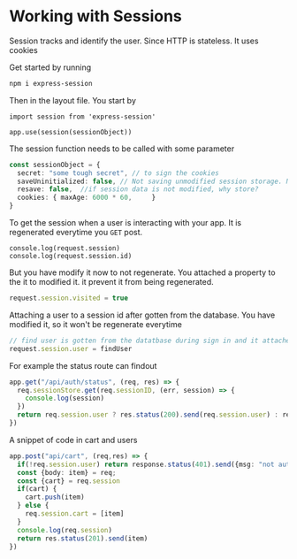 # Working with Sessions
Session tracks and identify the user. Since HTTP is stateless. It uses cookies 

  Get started by running
  ```bash
  npm i express-session
  ```
Then in the layout file. You start by

```app.tsx
import session from 'express-session'

app.use(session(sessionObject))
```
The session function needs to be called with some parameter

```app.ts
const sessionObject = {
  secret: "some tough secret", // to sign the cookies
  saveUninitialized: false, // Not saving unmodified session storage. No need to save random user
  resave: false,  //if session data is not modified, why store?
  cookies: { maxAge: 6000 * 60,     }
}
```

To get the session when a user is interacting with your app. It is regenerated everytime you `GET` post.
```general.tsx
console.log(request.session) 
console.log(request.session.id)
```
 But you have modify it now to not regenerate. You attached a property to the it to modified it. it prevent it from being regenerated.

 ```index.ts
 request.session.visited = true
 ```

Attaching a user to a session id after gotten from the database. You have modified it, so it won't be regenerate everytime
```index.ts
// find user is gotten from the datatbase during sign in and it attached to the session
request.session.user = findUser
```
For example the status route can findout 

```index.ts
app.get("/api/auth/status", (req, res) => {
  req.sessionStore.get(req.sessionID, (err, session) => {
    console.log(session)
  })
  return req.session.user ? res.status(200).send(req.session.user) : res.status(401).send({msg: 'not auth"})
})
```

A snippet of code in cart and users
```index.ts
app.post("api/cart", (req,res) => {
  if(!req.session.user) return response.status(401).send({msg: "not auth"})
  const {body: item} = req;
  const {cart} = req.session
  if(cart) {
    cart.push(item)
  } else {
    req.session.cart = [item]
  }
  console.log(req.session)
  return res.status(201).send(item)
})
```